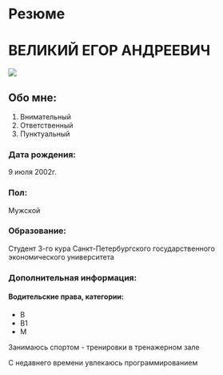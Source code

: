 # Резюме

# ВЕЛИКИЙ ЕГОР АНДРЕЕВИЧ

![](https://static.tildacdn.com/tild3961-6636-4062-b533-656237356361/noun_student_340319.png)

## Обо мне:

1. Внимательный
2. Ответственный 
3. Пунктуальный

### Дата рождения:

9 июля 2002г.

### Пол:

Мужской

### Образование:

Студент 3-го кура Санкт-Петербургского государственного экономического университета

### Дополнительная информация:

#### Водительские права, категории:

- B
- B1
- M

Занимаюсь спортом - тренировки в тренажерном зале

С недавнего времени увлекаюсь программированием